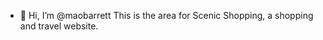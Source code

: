 - 👋 Hi, I’m @maobarrett
This is the area for Scenic Shopping, a shopping and travel website.

<!---
maobarrett/maobarrett 
--->
